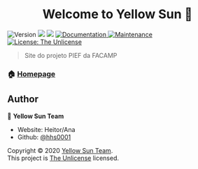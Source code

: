 <h1 align="center">Welcome to Yellow Sun 👋</h1>
<p>
  <img alt="Version" src="https://img.shields.io/badge/version-1.0.0-blue.svg?cacheSeconds=2592000" />
  <img src="https://img.shields.io/badge/npm-%3E%3D5.5.0-blue.svg" />
  <img src="https://img.shields.io/badge/node-%3E%3D9.3.0-blue.svg" />
  <a href="https://github.com/kefranabg/readme-md-generator#readme" target="_blank">
    <img alt="Documentation" src="https://img.shields.io/badge/documentation-yes-brightgreen.svg" />
  </a>
  <a href="https://github.com/kefranabg/readme-md-generator/graphs/commit-activity" target="_blank">
    <img alt="Maintenance" src="https://img.shields.io/badge/Maintained%3F-yes-green.svg" />
  </a>
  <a href="https://github.com/kefranabg/readme-md-generator/blob/master/LICENSE" target="_blank">
    <img alt="License: The Unlicense" src="https://img.shields.io/github/license/hhs0001/Yellow Sun" />
  </a>
</p>

> Site do projeto PIEF da FACAMP

### 🏠 [Homepage](https://hhs0001.github.io/yellowsun/)

## Author

👤 **Yellow Sun Team**

* Website: Heitor/Ana
* Github: [@hhs0001](https://github.com/hhs0001)

Copyright © 2020 [Yellow Sun Team](https://github.com/hhs0001).<br />
This project is [The Unlicense](https://github.com/hhs0001/yellowsun/blob/master/LICENSE) licensed.
